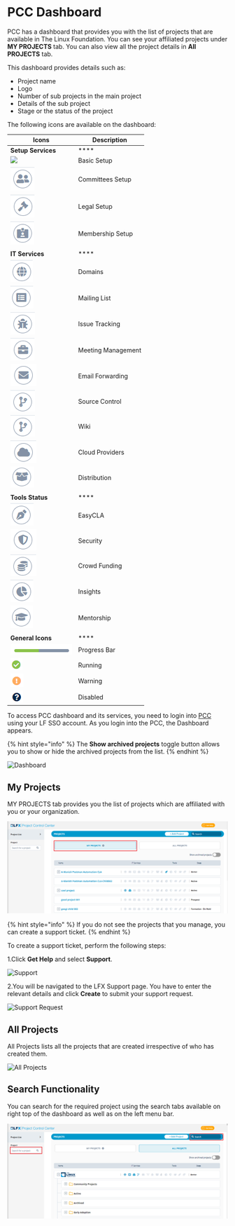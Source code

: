 # PCC Dashboard

PCC has a dashboard that provides you with the list of projects that are available in The Linux Foundation. You can see your affiliated projects under **MY PROJECTS** tab. You can also view all the project details in **All PROJECTS** tab.

This dashboard provides details such as:

* Project name
* Logo
* Number of sub projects in the main project
* Details of the sub project
* Stage or the status of the project

The following icons are available on the dashboard:

| **Icons**                                            | **Description**    |
| ---------------------------------------------------- | ------------------ |
| **Setup Services**                                   | \*\*\*\*           |
| ![](../.gitbook/assets/Basic\_Setup.png)             | Basic Setup        |
| ![](../.gitbook/assets/Commitee.png)                 | Committees Setup   |
| ![](../.gitbook/assets/Logeal.png)                   | Legal Setup        |
| ![](../.gitbook/assets/Membership.png)               | Membership Setup   |
|                                                      |                    |
| **IT Services**                                      | \*\*\*\*           |
| ![](<../.gitbook/assets/Domain .png>)                | Domains            |
| ![](<../.gitbook/assets/Mailing .png>)               | Mailing List       |
| ![](../.gitbook/assets/Issue.png)                    | Issue Tracking     |
| ![](../.gitbook/assets/Meetings.png)                 | Meeting Management |
| ![](<../.gitbook/assets/Email (1).png>)              | Email Forwarding   |
| ![](<../.gitbook/assets/image (21) (1).png>)         | Source Control     |
| ![](<../.gitbook/assets/image (21).png>)             | Wiki               |
| ![](<../.gitbook/assets/image (23).png>)             | Cloud Providers    |
| ![](../.gitbook/assets/Distribution.png)             | Distribution       |
|                                                      |                    |
| **Tools Status**                                     | \*\*\*\*           |
| ![](<../.gitbook/assets/image (27) (1) (1) (1).png>) | EasyCLA            |
| ![](<../.gitbook/assets/image (29) (1) (1).png>)     | Security           |
| ![](<../.gitbook/assets/image (26) (1) (1).png>)     | Crowd Funding      |
| ![](<../.gitbook/assets/image (22) (1) (2).png>)     | Insights           |
| ![](<../.gitbook/assets/image (28) (1) (1).png>)     | Mentorship         |
|                                                      |                    |
| **General Icons**                                    | \*\*\*\*           |
| ![](<../.gitbook/assets/image (27) (1).png>)         | Progress Bar       |
| ![](<../.gitbook/assets/Running .png>)               | Running            |
| ![](<../.gitbook/assets/image (25) (1) (1) (1).png>) | Warning            |
| ![](<../.gitbook/assets/Disabled (1).png>)           | Disabled           |

To access PCC dashboard and its services, you need to login into [PCC](http://projectadmin.lfx.linuxfoundation.org) using your LF SSO account. As you login into the PCC, the Dashboard appears.

{% hint style="info" %}
The **Show archived projects** toggle button allows you to show or hide the archived projects from the list.
{% endhint %}

![Dashboard](../.gitbook/assets/All\_Projects.png)

## My Projects <a href="#my-projects" id="my-projects"></a>

MY PROJECTS tab provides you the list of projects which are affiliated with you or your organization.

![My Project](<../.gitbook/assets/My Projects.png>)

{% hint style="info" %}
If you do not see the projects that you manage, you can create a support ticket.
{% endhint %}

To create a support ticket, perform the following steps:

1.Click **Get Help** and select **Support**.

![Support](https://gblobscdn.gitbook.com/assets%2F-MHQvtXGepWEfHqN\_nkC%2F-MPsqxNkI8EzMv0ClU6w%2F-MPssJQEbst5Du47g3bK%2FSupport.png?alt=media\&token=ac403170-a6d3-4b1c-a492-4118364c807e)

2.You will be navigated to the LFX Support page. You have to enter the relevant details and click **Create** to submit your support request.

![Support Request](https://gblobscdn.gitbook.com/assets%2F-MHQvtXGepWEfHqN\_nkC%2F-MPsqxNkI8EzMv0ClU6w%2F-MPsuJzMR1NcCJRUzSrk%2FSupport\_Request.png?alt=media\&token=e6a07b16-74fe-4ae8-b649-00d42362d704)

## All Projects

All Projects lists all the projects that are created irrespective of who has created them.

![All Projects](../.gitbook/assets/All\_Projects1.png)

## Search Functionality

You can search for the required project using the search tabs available on right top of the dashboard as well as on the left menu bar.

![Search](<../.gitbook/assets/Search (1).png>)
